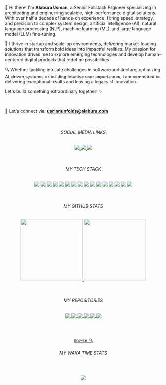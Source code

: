 <p align="left">
👋 Hi there! I'm <b>Alabura Usman</b>, a Senior Fullstack Engineer specializing in architecting and engineering scalable, high-performance digital solutions. With over half a decade of hands-on experience, I bring speed, strategy, and precision to complex system design, artificial intelligence (AI), natural language processing (NLP), machine learning (ML), and large language model (LLM) fine-tuning.

🚀 I thrive in startup and scale-up environments, delivering market-leading solutions that transform bold ideas into impactful realities. My passion for innovation drives me to explore emerging technologies and develop human-centered digital products that redefine possibilities.

🔍 Whether tackling intricate challenges in software architecture, optimizing AI-driven systems, or building intuitive user experiences, I am committed to delivering exceptional results and leaving a legacy of innovation.

Let's build something extraordinary together! ✨
</p>
<br/>

<p align="left">
  💬 Let's connect via: <strong><a href="mailto:usmanunfolds@alabura.com">usmanunfolds@alabura.com</a></strong> 
</p>
<br/>

<h6 align="center">SOCIAL MEDIA LINKS</h6>

<p align="center">
  <a href="https://medium.com/@alabura.usman">
    <img src="https://img.shields.io/badge/-Medium_Blog%23181717?style=flat-square&logo=medium" />
  </a>
  <a href="https://codepen.io/Alabura">
    <img src="https://img.shields.io/badge/-Code_Pen-%23000814?style=flat-square&logo=codepen" />
  </a>
  <a href="https://www.linkedin.com/in/usmanunfolds/">
    <img src="https://img.shields.io/badge/-LinkedIn_Profile-%230077B5?style=flat-square&logo=linkedin" />
  </a>
</p>
<br/>

<h6 align="center">MY TECH STACK</h6>
<p align="center">
  <a href="TypeScript">
    <img src="https://img.shields.io/badge/-TypeScript-007ACC?style=flat-square&logo=typescript&logoColor=white" />
  </a>
  <a href="Javascript">
    <img src="https://img.shields.io/badge/-JavaScript-%23F7DF1C?style=flat-square&logo=javascript&logoColor=000000&labelColor=%23F7DF1C&color=%23FFCE5A" />
  </a>
  <a href="Python">
    <img src="https://img.shields.io/badge/-Python-%23F7DF1C?style=flat-square&logo=python&logoColor=FFE873&labelColor=306998&color=FFD43B" />
  </a>
  <a href="React JS">
    <img src="https://img.shields.io/badge/-React JS-%23282C34?style=flat-square&logo=react" />
  </a>
  <a href="NEXT JS">
    <img src="https://img.shields.io/badge/-Next%20JS-%23282C34?style=flat-square&logo=next.js" />
  </a>
  <a href="Node JS">
    <img src="https://img.shields.io/badge/-Node_JS-%23F7DF1C?style=flat-square&logo=node-js&logoColor=000000&labelColor=ecf3eb&color=3C873A" />
  </a>
  <a href="Nest JS">
    <img src="https://img.shields.io/badge/-Nest%20JS-%23F7DF1C?style=flat-square&logo=nest&logoColor=000000&labelColor=fbeaec&color=db2840" />
  </a>
  <a href="REDUX">
    <img src="https://img.shields.io/badge/-Redux-%23282C34?style=flat-square&logo=redux" />
  </a>
  <a href="Vue JS">
    <img src="https://img.shields.io/badge/-Vue.js-%232c3e50?style=flat-square&logo=vuedotjs" />
  </a>
  <a href="Angular JS">
    <img src="https://img.shields.io/badge/-Angular JS-%23F05032?style=flat-square&logo=angular" />
  </a>
  <a href="SASS">
    <img src="https://img.shields.io/badge/-Sass-%23CC6699?style=flat-square&logo=sass&logoColor=ffffff" />
  </a>
  <a href="Vite">
    <img src="https://img.shields.io/badge/-Vite-%23646CFF?style=flat-square&logo=vite&logoColor=ffffff" />
  </a>
  <a href="ESLint">
    <img src="https://img.shields.io/badge/-ESLint-%234B32C3?style=flat-square&logo=eslint" />
  </a>
  <a href="GIT">
    <img src="https://img.shields.io/badge/-Git-%23F05032?style=flat-square&logo=git&logoColor=%23ffffff" />
  </a>
  <a href="Netlify">
    <img src="https://img.shields.io/badge/-AWS Amplify-%FF9900?style=flat-square&logo=aws&logoColor=ffffff" />
  </a>
  <a href="Firebase">
    <img src="https://img.shields.io/badge/-Firebase-%23014242?style=flat-square&logo=firebase&logoColor=ffffff" />
  </a>
</p>
<br/>

<h6 align="center">MY GITHUB STATS</h6>

<p align="center">
  <a href="https://github.com/anuraghazra/github-readme-stats"title="Go to docs">
    <img height="200" src="https://github-readme-stats.vercel.app/api?username=alabs02&show_icons=true&bg_color=001d3d&icon_color=e8fafa&text_color=bde0fe&title_color=e8fafa&border_radius=15&line_height=30&count_private=true&hide_border=true">
  </a>
  <a href="https://github.com/anuraghazra/github-readme-stats" title="Go to docs">
    <img height="200" src="https://github-readme-stats.vercel.app/api/top-langs/?username=alabs02&hide=c%23,powershell,java&title_color=e8fafa&text_color=bde0fe&bg_color=001d3d&langs_count=10&layout=compact&border_radius=15&hide_border=true&line_height=30" />
  </a>
</p>
<br/>

<h6 align="center">MY REPOSITORIES</h6>

<p align="center">
  <a href="https://github.com/Alabs02/wikipedia-insights-validator" title="Go to repo">
    <img align="center" src="https://github-readme-stats.vercel.app/api/pin/?username=alabs02&repo=wikipedia-insights-validator&bg_color=d8f3dc&hide_border=true&border_radius=15&line_height=30&title_color=000814&text_color=000814&icon_color=014242" />
  </a>
  <a href="https://github.com/Alabs02/alabura.com" title="Go to repo">
    <img align="center" src="https://github-readme-stats.vercel.app/api/pin/?username=alabs02&repo=alabura.com&bg_color=d8f3dc&hide_border=true&border_radius=15&line_height=30&title_color=000814&text_color=000814&icon_color=014242" />
  </a>
  <a href="https://github.com/Alabs02/Openai-Vision-App" title="Go to repo">
    <img align="center" src="https://github-readme-stats.vercel.app/api/pin/?username=alabs02&repo=Openai-Vision-App&bg_color=d8f3dc&hide_border=true&border_radius=15&line_height=30&title_color=000814&text_color=000814&icon_color=014242" />
  </a>
  <a href="https://github.com/Alabs02/vue3-headless-otp-pin-form" title="Go to repo">
    <img align="center" src="https://github-readme-stats.vercel.app/api/pin/?username=alabs02&repo=vue3-headless-otp-pin-form&bg_color=d8f3dc&hide_border=true&border_radius=15&line_height=30&title_color=000814&text_color=000814&icon_color=014242" />
  </a>
  <a href="https://github.com/Alabs02/calendar-app" title="Go to repo">
    <img align="center" src="https://github-readme-stats.vercel.app/api/pin/?username=alabs02&repo=calendar-app&bg_color=d8f3dc&hide_border=true&border_radius=15&line_height=30&title_color=000814&text_color=000814&icon_color=014242" />
  </a>
   <a href="https://github.com/Alabs02/bbm.labs.twin" title="Go to repo">
    <img align="center" src="https://github-readme-stats.vercel.app/api/pin/?username=alabs02&repo=bbm.labs.twin&bg_color=d8f3dc&hide_border=true&border_radius=15&line_height=30&title_color=000814&text_color=000814&icon_color=014242" />
  </a>
</p>
<br /><br />

<p align="center">
  <code align="center"><a href="https://github.com/alabs02?tab=repositories" title="Browse">Browse 🔍</a>
</code>

<h6 align="center">MY WAKA TIME STATS</h6>
<br/>
<p align="center" style="width:100%;">
  <img align="center" src="https://github-readme-stats.vercel.app/api/wakatime?username=UsmanUnfolds" />
</p>
<br/>
<br/>
</p>
